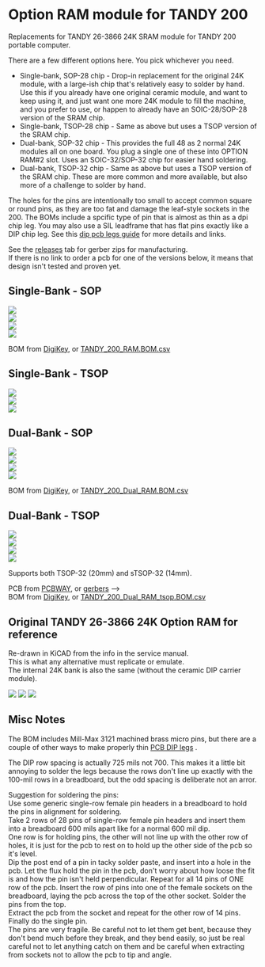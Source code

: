 # Option RAM module for TANDY 200

Replacements for TANDY 26-3866 24K SRAM module for TANDY 200 portable computer.

There are a few different options here. You pick whichever you need.  
* Single-bank, SOP-28 chip - Drop-in replacement for the original 24K module, with a large-ish chip that's relatively easy to solder by hand. Use this if you already have one original ceramic module, and want to keep using it, and just want one more 24K module to fill the machine, and you prefer to use, or happen to already have an SOIC-28/SOP-28 version of the SRAM chip.
* Single-bank, TSOP-28 chip - Same as above but uses a TSOP version of the SRAM chip.
* Dual-bank, SOP-32 chip - This provides the full 48 as 2 normal 24K modules all on one board. You plug a single one of these into OPTION RAM#2 slot. Uses an SOIC-32/SOP-32 chip for easier hand soldering.
* Dual-bank, TSOP-32 chip - Same as above but uses a TSOP version of the SRAM chip. These are more common and more available, but also more of a challenge to solder by hand.

The holes for the pins are intentionally too small to accept common square or round pins, as they are too fat and damage the leaf-style sockets in the 200. The BOMs include a spcific type of pin that is almost as thin as a dpi chip leg. You may also use a SIL leadframe that has flat pins exactly like a DIP chip leg. See this [dip pcb legs guide](https://gist.github.com/bkw777/52d85d89eeff8445cc667685d05ea94d) for more details and links.

<!--
There are a few different designs available that all do the same thing but using different parts.

Some variants are single-bank like the original TANDY 26-3866 ceramic 24k module. These are drop-in replacements for the original modules, where one board = one bank = one Option RAM socket. You can have up to two boards installed in the machine.

Some variants are dual-bank, where one board supplies both Option RAM bank #1 and #2. You plug the one board into the Option RAM #2 socket, and this takes the place of two single-bank modules.

Some variants use different chip packages, so that you have options to use whatever types of chip you have, or can get, or can solder by hand.

There is also a [schematic of the original RAM bank](TANDY_26-3866.svg), re-drawn in KiCAD just for reference. There is no PCB for this, it's just for reference while designing new replacement modules to help ensure the replacement really still outwardly works the same as the original.
-->

See the [releases](../../releases) tab for gerber zips for manufacturing.  
If there is no link to order a pcb for one of the versions below, it means that design isn't tested and proven yet.

## Single-Bank - SOP

![](../../raw/main/TANDY_200_RAM.jpg)  
![](../../raw/main/TANDY_200_RAM_top.jpg)  
![](../../raw/main/TANDY_200_RAM_bottom.jpg)  
![](../../raw/main/TANDY_200_RAM.svg)  

<!-- PCB from [OSHPark](),  or  [PCBWAY](),  or  [gerbers](../../releases/latest/)  -->
BOM from [DigiKey](https://www.digikey.com/short/f5hhwt4j),  or  [TANDY_200_RAM.BOM.csv](TANDY_200_RAM.BOM.csv)  

## Single-Bank - TSOP

![](../../raw/main/TANDY_200_RAM_tsop.jpg)  
![](../../raw/main/TANDY_200_RAM_tsop_top.jpg)  
![](../../raw/main/TANDY_200_RAM_tsop_bottom.jpg)  

<!-- ![](../../raw/main/TANDY_200_RAM_tsop.svg)   -->

<!--
PCB from [OSHPark](),  or  [PCBWAY](),  or  [gerbers](../../releases/latest)  
BOM from [DigiKey](),  or  [BOM.csv]()  
-->

<!--
## Single-Bank THT DIP

![](../../raw/main/TANDY_200_RAM_tht.jpg)  
![](../../raw/main/TANDY_200_RAM_tht_top.jpg)  
![](../../raw/main/TANDY_200_RAM_tht_bottom.jpg)  
![](../../raw/main/TANDY_200_RAM_tht.svg)  

PCB from [OSHPark](),  or  [PCBWAY](),  or  [gerbers](../../releases/latest)  
BOM from [DigiKey](),  or  [BOM.csv]()  
-->

## Dual-Bank - SOP

![](../../raw/main/TANDY_200_Dual_RAM.jpg)  
![](../../raw/main/TANDY_200_Dual_RAM_top.jpg)  
![](../../raw/main/TANDY_200_Dual_RAM_bottom.jpg)  
![](../../raw/main/TANDY_200_Dual_RAM.svg)  

<!-- PCB from [OSHPark](),  or  [PCBWAY](),  or  [gerbers](../../releases/latest/)  -->  
BOM from [DigiKey](https://www.digikey.com/short/25v45c90),  or  [TANDY_200_Dual_RAM.BOM.csv](TANDY_200_Dual_RAM.BOM.csv)  

## Dual-Bank - TSOP

![](../../raw/main/TANDY_200_Dual_RAM_tsop.jpg)  
![](../../raw/main/TANDY_200_Dual_RAM_tsop_top.jpg)  
![](../../raw/main/TANDY_200_Dual_RAM_tsop_bottom.jpg)  
![](../../raw/main/TANDY_200_Dual_RAM_tsop.svg)  

Supports both TSOP-32 (20mm) and sTSOP-32 (14mm).  

PCB from <!-- [OSHPark](),  or  -->[PCBWAY](https://www.pcbway.com/project/shareproject/TANDY_200_RAM_48K_TSOP_57aa6fd6.html),  or  [gerbers](../../releases/latest) -->  
BOM from [DigiKey](https://www.digikey.com/short/bvrwht5d),  or  [TANDY_200_Dual_RAM_tsop.BOM.csv](TANDY_200_Dual_RAM_tsop.BOM.csv)  

<!--
## Dual-Bank THT DIP

![](../../raw/main/TANDY_200_Dual_RAM_tht.jpg)  
![](../../raw/main/TANDY_200_Dual_RAM_tht_top.jpg)  
![](../../raw/main/TANDY_200_Dual_RAM_tht_bottom.jpg)  
![](../../raw/main/TANDY_200_Dual_RAM_tht.svg)  

PCB from [OSHPark](),  or  [PCBWAY](),  or  [gerbers](../../releases/latest)  
BOM from [DigiKey](),  or  [BOM.csv]()  
-->

## Original TANDY 26-3866 24K Option RAM for reference  
Re-drawn in KiCAD from the info in the service manual.  
This is what any alternative must replicate or emulate.  
The internal 24K bank is also the same (without the ceramic DIP carrier module).

![](../../raw/main/TANDY_26-3866.svg)
![](../../raw/main/TANDY_26-3866_top.jpg)
![](../../raw/main/TANDY_26-3866_bottom.jpg)

## Misc Notes  

The BOM includes Mill-Max 3121 machined brass micro pins, but there are a couple of other ways to make properly thin [PCB DIP legs](https://gist.github.com/bkw777/52d85d89eeff8445cc667685d05ea94d) .

The DIP row spacing is actually 725 mils not 700. This makes it a little bit annoying to solder the legs because the rows don't line up exactly with the 100-mil rows in a breadboard, but the odd spacing is deliberate not an arror.  

Suggestion for soldering the pins:  
Use some generic single-row female pin headers in a breadboard to hold the pins in alignment for soldering.  
Take 2 rows of 28 pins of single-row female pin headers and insert them into a breadboard 600 mils apart like for a normal 600 mil dip.  
One row is for holding pins, the other will not line up with the other row of holes, it is just for the pcb to rest on to hold up the other side of the pcb so it's level.  
Dip the post end of a pin in tacky solder paste, and insert into a hole in the pcb. Let the flux hold the pin in the pcb, don't worry about how loose the fit is and how the pin isn't held perpendicular. Repeat for all 14 pins of ONE row of the pcb.
Insert the row of pins into one of the female sockets on the breadboard, laying the pcb across the top of the other socket. Solder the pins from the top.  
Extract the pcb from the socket and repeat for the other row of 14 pins. Finally do the single pin.  
The pins are very fragile. Be careful not to let them get bent, because they don't bend much before they break, and they bend easily, so just be real careful not to let anything catch on them and be careful when extracting from sockets not to allow the pcb to tip and angle.

